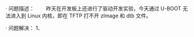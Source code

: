 · 问题描述：
&emsp;&emsp;昨天在开发板上还进行了驱动开发实验，今天通过 U-BOOT 无法进入到 Linux 内核，即在 TFTP 打不开 zImage 和 dtb 文件。

· 问题解决：
1、
<!--stackedit_data:
eyJoaXN0b3J5IjpbMTI0NjkyOTQyOF19
-->